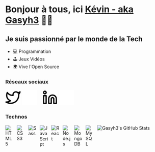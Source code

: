 # Bonjour à tous, ici [Kévin - aka Gasyh3][website] ✌🏽

## Je suis passionné par le monde de la Tech

- 💻 Programmation
- 🕹 Jeux Vidéos
- 🌍 Vive l'Open Source

### Réseaux sociaux

[![website](./img/twitter-light.svg)](https://twitter.com/RakotoKev14#gh-light-mode-only)
[![website](./img/twitter-dark.svg)](https://twitter.com/RakotoKev14#gh-dark-mode-only)
&nbsp;&nbsp;
[![website](./img/linkedin-light.svg)](https://linkedin.com/in/rakoto-kevin#gh-light-mode-only)
[![website](./img/linkedin-dark.svg)](https://linkedin.com/in/rakoto-kevin#gh-dark-mode-only)
&nbsp;&nbsp;

### Technos

<img align="left" alt="HTML5" width="26px" src="https://cdn.jsdelivr.net/gh/devicons/devicon/icons/html5/html5-original.svg" style="padding-right:10px;" />
<img align="left" alt="CSS3" width="26px" src="https://cdn.jsdelivr.net/gh/devicons/devicon/icons/css3/css3-original.svg" style="padding-right:10px;" />
<img align="left" alt="Sass" width="26px" src="https://cdn.jsdelivr.net/gh/devicons/devicon/icons/sass/sass-original.svg" style="padding-right:10px;" />
<img align="left" alt="JavaScript" width="26px" src="https://cdn.jsdelivr.net/gh/devicons/devicon/icons/javascript/javascript-original.svg" style="padding-right:10px;" />
<img align="left" alt="React" width="26px" src="https://cdn.jsdelivr.net/gh/devicons/devicon/icons/react/react-original.svg" style="padding-right:10px;" />
<img align="left" alt="Node.js" width="26px" src="https://cdn.jsdelivr.net/gh/devicons/devicon/icons/nodejs/nodejs-original.svg" style="padding-right:10px;" />
<img align="left" alt="MongoDB" width="26px" src="https://cdn.jsdelivr.net/gh/devicons/devicon/icons/mongodb/mongodb-original.svg" style="padding-right:10px;" />
<img align="left" alt="MySQL" width="26px" src="https://cdn.jsdelivr.net/gh/devicons/devicon/icons/mysql/mysql-original.svg" style="padding-right:10px;" />

<img align="left" alt="Gasyh3's GitHub Stats" src="https://github-readme-stats.vercel.app/api?username=Gasyh3&show_icons=true&hide_border=false&title_color=ff652f&icon_color=FFE400&bg_color=09131B&text_color=ffffff&border_color=0c1a25" />

[website]: http://kevin-rakotoniaina.com
[twitter]: http://twitter.com/RakotoKev14
[linkedin]: https://linkedin.com/in/rakoto-kevin
